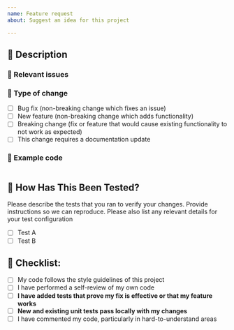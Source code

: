 ```yaml
---
name: Feature request
about: Suggest an idea for this project

---
```


## :memo: Description

<!-- Please include a summary of the change and which issue is fixed. Please also include relevant motivation and context. List any dependencies that are required for this change. -->

### :dart: Relevant issues
<!-- Please add relevant opened issues -->

### :gem: Type of change

<!-- Please delete options that are not relevant. -->

- [ ] Bug fix (non-breaking change which fixes an issue)
- [ ] New feature (non-breaking change which adds functionality)
- [ ] Breaking change (fix or feature that would cause existing functionality to not work as expected)
- [ ] This change requires a documentation update

### :scroll: Example code
```js

``` 

## :vertical_traffic_light: How Has This Been Tested?

Please describe the tests that you ran to verify your changes. Provide instructions so we can reproduce. Please also list any relevant details for your test configuration

- [ ] Test A
- [ ] Test B

## :checkered_flag: Checklist:

- [ ] My code follows the style guidelines of this project
- [ ] I have performed a self-review of my own code
- [ ] **I have added tests that prove my fix is effective or that my feature works**
- [ ] **New and existing unit tests pass locally with my changes**
- [ ] I have commented my code, particularly in hard-to-understand areas
